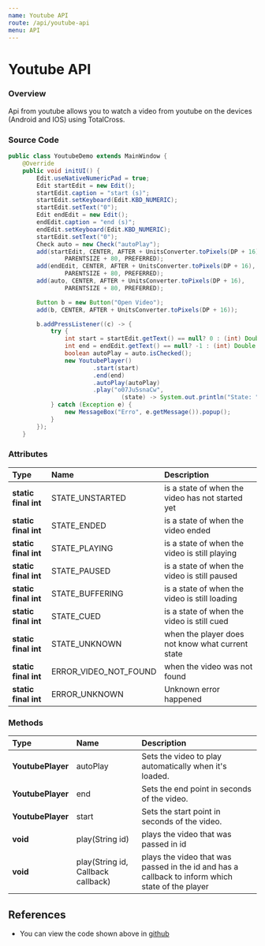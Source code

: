 ```yaml
---
name: Youtube API
route: /api/youtube-api
menu: API
---
```


# Youtube API

### Overview

Api from youtube allows you to watch a video from youtube on the devices \(Android and IOS\) using TotalCross.

### Source Code

<!-- {% code title="Youtube Example" %} -->

```java
public class YoutubeDemo extends MainWindow {
    @Override
    public void initUI() {
        Edit.useNativeNumericPad = true;
        Edit startEdit = new Edit();
        startEdit.caption = "start (s)";
        startEdit.setKeyboard(Edit.KBD_NUMERIC);
        startEdit.setText("0");
        Edit endEdit = new Edit();
        endEdit.caption = "end (s)";
        endEdit.setKeyboard(Edit.KBD_NUMERIC);
        startEdit.setText("0");
        Check auto = new Check("autoPlay");
        add(startEdit, CENTER, AFTER + UnitsConverter.toPixels(DP + 16),
                PARENTSIZE + 80, PREFERRED);
        add(endEdit, CENTER, AFTER + UnitsConverter.toPixels(DP + 16),
                PARENTSIZE + 80, PREFERRED);
        add(auto, CENTER, AFTER + UnitsConverter.toPixels(DP + 16),
                PARENTSIZE + 80, PREFERRED);

        Button b = new Button("Open Video");
        add(b, CENTER, AFTER + UnitsConverter.toPixels(DP + 16));

        b.addPressListener((c) -> {
            try {
                int start = startEdit.getText() == null? 0 : (int) Double.parseDouble(startEdit.getText());
                int end = endEdit.getText() == null? -1 : (int) Double.parseDouble(endEdit.getText());
                boolean autoPlay = auto.isChecked();
                new YoutubePlayer()
                        .start(start)
                        .end(end)
                        .autoPlay(autoPlay)
                        .play("o07Ju5snaCw",
                                (state) -> System.out.println("State: " + state));
            } catch (Exception e) {
                new MessageBox("Erro", e.getMessage()).popup();
            }
        });
    }
```

<!-- {% endcode %} -->

### Attributes

| Type                 | Name                  | Description                                      |
| :------------------- | :-------------------- | :----------------------------------------------- |
| **static final int** | STATE_UNSTARTED       | is a state of when the video has not started yet |
| **static final int** | STATE_ENDED           | is a state of when the video ended               |
| **static final int** | STATE_PLAYING         | is a state of when the video is still playing    |
| **static final int** | STATE_PAUSED          | is a state of when the video is still paused     |
| **static final int** | STATE_BUFFERING       | is a state of when the video is still loading    |
| **static final int** | STATE_CUED            | is a state of when the video is still cued       |
| **static final int** | STATE_UNKNOWN         | when the player does not know what current state |
| **static final int** | ERROR_VIDEO_NOT_FOUND | when the video was not found                     |
| **static final int** | ERROR_UNKNOWN         | Unknown error happened                           |

### Methods

| Type              | Name                                 | Description                                                                                      |
| :---------------- | :----------------------------------- | :----------------------------------------------------------------------------------------------- |
| **YoutubePlayer** | autoPlay                             | Sets the video to play automatically when it's loaded.                                           |
| **YoutubePlayer** | end                                  | Sets the end point in seconds of the video.                                                      |
| **YoutubePlayer** | start                                | Sets the start point in seconds of the video.                                                    |
| **void**          | play\(String id\)                    | plays the video that was passed in id                                                            |
| **void**          | play\(String id, Callback callback\) | plays the video that was passed in the id and has a callback to inform which state of the player |

## References

- You can view the code shown above in [github](https://github.com/TotalCross/YoutubeSample)

